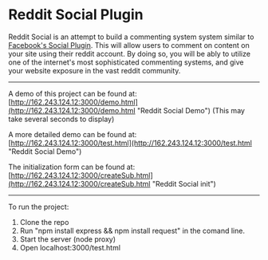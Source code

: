 Reddit Social Plugin
=============
Reddit Social is an attempt to build a commenting system system similar to [Facebook's Social Plugin](https://developers.facebook.com/docs/plugins/comments/ "Facebook Social Comments").  This will allow users to comment on content on your site using their reddit account.  By doing so, you will be ably to utilize one of the internet's most sophisticated commenting systems, and give your website exposure in the vast reddit community.

---

A demo of this project can be found at: [http://162.243.124.12:3000/demo.html](http://162.243.124.12:3000/demo.html "Reddit Social Demo") (This may take several seconds to display)

A more detailed demo can be found at: [http://162.243.124.12:3000/test.html](http://162.243.124.12:3000/test.html "Reddit Social Demo")

The initialization form can be found at: [http://162.243.124.12:3000/createSub.html](http://162.243.124.12:3000/createSub.html "Reddit Social init")

---


To run the project:

1. Clone the repo
2. Run "npm install express && npm install request" in the comand line.
3. Start the server (node proxy)
4. Open localhost:3000/test.html
